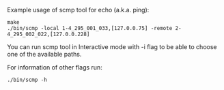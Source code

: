 Example usage of scmp tool for echo (a.k.a. ping):
```
make
./bin/scmp -local 1-4_295_001_033,[127.0.0.75] -remote 2-4_295_002_022,[127.0.0.228]
```

You can run scmp tool in Interactive mode with -i flag to be able to choose
one of the available paths.

For information of other flags run:
```
./bin/scmp -h
```
